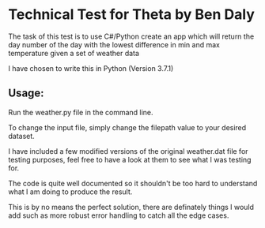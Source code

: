 # Technical Test for Theta by Ben Daly

The task of this test is to use C#/Python create an app which will return the day number of the day with the lowest difference in min and max temperature given a set of weather data

I have chosen to write this in Python (Version 3.7.1)

## Usage:

Run the weather.py file in the command line.

To change the input file, simply change the filepath value to your desired dataset.

I have included a few modified versions of the original weather.dat file for testing purposes, feel free to have a look at them to see what I was testing for.

The code is quite well documented so it shouldn't be too hard to understand what I am doing to produce the result.

This is by no means the perfect solution, there are definately things I would add such as more robust error handling to catch all the edge cases.
